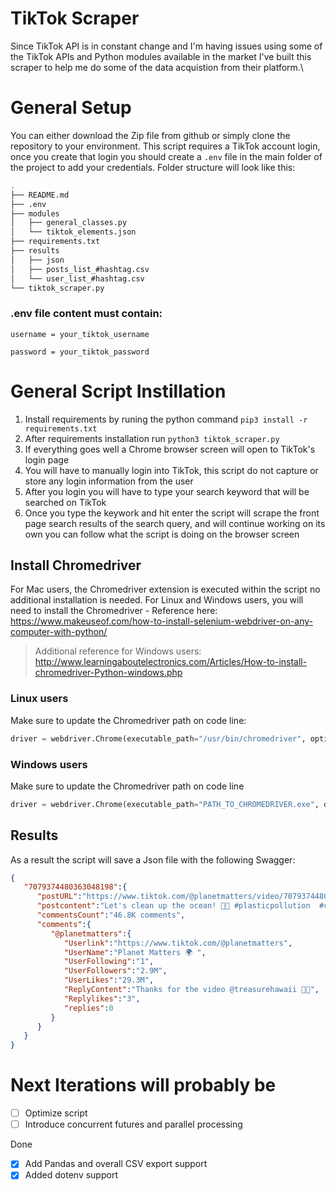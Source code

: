 # TikTok Scraper
Since TikTok API is in constant change and I'm having issues using some of the TikTok APIs and Python modules available in the market I've built this scraper to help me do some of the data acquistion from their platform.\

# General Setup
You can either download the Zip file from github or simply clone the repository to your environment.
This script requires a TikTok account login, once you create that login you should create a `.env` file in the main folder of the project to add your credentials.
Folder structure will look like this:
```bash
.
├── README.md
├── .env
├── modules
│   ├── general_classes.py
│   └── tiktok_elements.json
├── requirements.txt
├── results
│   ├── json
│   ├── posts_list_#hashtag.csv
│   └── user_list_#hashtag.csv
└── tiktok_scraper.py
```
### .env file content must contain:
`username = your_tiktok_username`

`password = your_tiktok_password`


# General Script Instillation
1. Install requirements by runing the python command `pip3 install -r requirements.txt`
2. After requirements installation run `python3 tiktok_scraper.py`
3. If everything goes well a Chrome browser screen will open to TikTok's login page
4. You will have to manually login into TikTok, this script do not capture or store any login information from the user
5. After you login you will have to type your search keyword that will be searched on TikTok
6. Once you type the keywork and hit enter the script will scrape the front page search results of the search query, and will continue working on its own you can follow what the script is doing on the browser screen

## Install Chromedriver
For Mac users, the Chromedriver extension is executed within the script no additional installation is needed.
For Linux and Windows users, you will need to install the Chromedriver - Reference here: https://www.makeuseof.com/how-to-install-selenium-webdriver-on-any-computer-with-python/
> Additional reference for Windows users:
http://www.learningaboutelectronics.com/Articles/How-to-install-chromedriver-Python-windows.php

### Linux users
Make sure to update the Chromedriver path on code line:
```python
driver = webdriver.Chrome(executable_path="/usr/bin/chromedriver", options=options)
```

### Windows users
Make sure to update the Chromedriver path on code line
```python
driver = webdriver.Chrome(executable_path="PATH_TO_CHROMEDRIVER.exe", options=options)
```

## Results
As a result the script will save a Json file with the following Swagger:
```json
{
   "7079374480363048198":{
      "postURL":"https://www.tiktok.com/@planetmatters/video/7079374480363048198",
      "postcontent":"Let's clean up the ocean! 💙😊 #plasticpollution  #climatechange  #oceancleanup  #sealover  #foryou  #fypシ ",
      "commentsCount":"46.8K comments",
      "comments":{
         "@planetmatters":{
            "Userlink":"https://www.tiktok.com/@planetmatters",
            "UserName":"Planet Matters 🌍 ",
            "UserFollowing":"1",
            "UserFollowers":"2.9M",
            "UserLikes":"29.3M",
            "ReplyContent":"Thanks for the video @treasurehawaii 🎥💙",
            "Replylikes":"3",
            "replies":0
         }
      }
   }
}
```

# Next Iterations will probably be
- [ ] Optimize script
- [ ] Introduce concurrent futures and parallel processing

Done
- [X] Add Pandas and overall CSV export support
- [X] Added dotenv support
